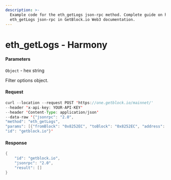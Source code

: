 ```yaml
---
description: >-
  Example code for the eth_getLogs json-rpc method. Сomplete guide on how to use
  eth_getLogs json-rpc in GetBlock.io Web3 documentation.
---
```


# eth\_getLogs - Harmony

#### Parameters

`Object` - hex string

Filter options object.

#### Request

```java
curl --location --request POST 'https://one.getblock.io/mainnet/' 
--header 'x-api-key: YOUR-API-KEY' 
--header 'Content-Type: application/json' 
--data-raw '{"jsonrpc": "2.0",
"method": "eth_getLogs",
"params": [{"fromBlock": "0x8252EC", "toBlock": "0x8252EC", "address": "0x227f6757289a86c13eee2e91c2e6eb03f2ed11a6", "topics": []}],
"id": "getblock.io"}'
```

#### Response

```java
{
    "id": "getblock.io",
    "jsonrpc": "2.0",
    "result": []
}
```
